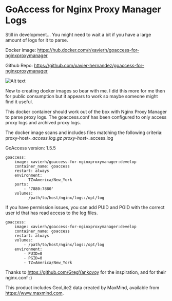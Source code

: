 # GoAccess for Nginx Proxy Manager Logs

Still in development... You might need to wait a bit if you have a large amount of logs for it to parse.

Docker image: https://hub.docker.com/r/xavierh/goaccess-for-nginxproxymanager

Github Repo: https://github.com/xavier-hernandez/goaccess-for-nginxproxymanager

![Alt text](https://i.ibb.co/fNj9Dcy/goaccess1.jpg "GoAccess Dashboard")

New to creating docker images so bear with me. I did this more for me then for public consumption but it appears to work so maybe someone might find it useful.

This docker container should work out of the box with Nginx Proxy Manager to parse proxy logs. The goaccess.conf has been configured to only access proxy logs and archived proxy logs.

The docker image scans and includes files matching the following criteria: proxy-host-*_access.log.gz proxy-host-*_access.log

GoAccess version: 1.5.5

```
goaccess:
    image: xavierh/goaccess-for-nginxproxymanager:develop
    container_name: goaccess
    restart: always
    environment:
        - TZ=America/New_York
    ports:
        - '7880:7880'
    volumes:
        - /path/to/host/nginx/logs:/opt/log
```
If you have permission issues, you can add PUID and PGID with the correct user id that has read access to the log files.
```
goaccess:
    image: xavierh/goaccess-for-nginxproxymanager:develop
    container_name: goaccess
    restart: always
    volumes:
        - /path/to/host/nginx/logs:/opt/log
    environment:
        - PUID=0
        - PGID=0
        - TZ=America/New_York        
```

Thanks to https://github.com/GregYankovoy for the inspiration, and for their nginx.conf :)

This product includes GeoLite2 data created by MaxMind, available from
<a href="https://www.maxmind.com">https://www.maxmind.com</a>.